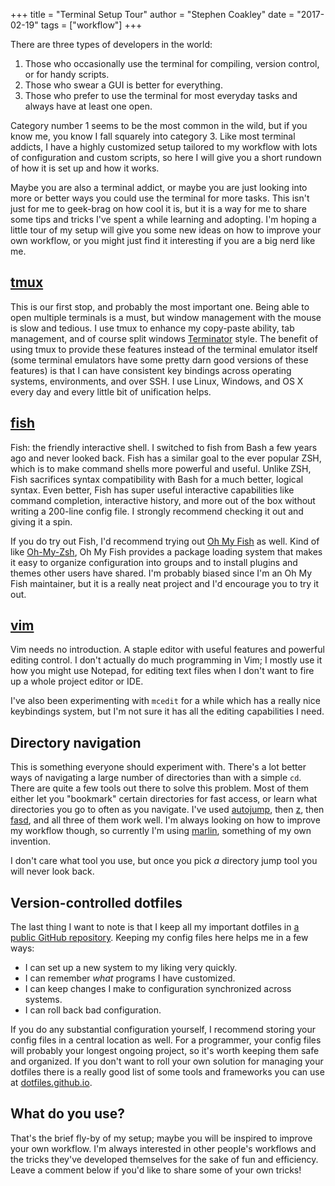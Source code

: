 +++
title = "Terminal Setup Tour"
author = "Stephen Coakley"
date = "2017-02-19"
tags = ["workflow"]
+++

There are three types of developers in the world:

1. Those who occasionally use the terminal for compiling, version control, or for handy scripts.
2. Those who swear a GUI is better for everything.
3. Those who prefer to use the terminal for most everyday tasks and always have at least one open.

Category number 1 seems to be the most common in the wild, but if you know me, you know I fall squarely into category 3. Like most terminal addicts, I have a highly customized setup tailored to my workflow with lots of configuration and custom scripts, so here I will give you a short rundown of how it is set up and how it works.

Maybe you are also a terminal addict, or maybe you are just looking into more or better ways you could use the terminal for more tasks. This isn't just for me to geek-brag on how cool it is, but it is a way for me to share some tips and tricks I've spent a while learning and adopting. I'm hoping a little tour of my setup will give you some new ideas on how to improve your own workflow, or you might just find it interesting if you are a big nerd like me.

## [tmux]

This is our first stop, and probably the most important one. Being able to open multiple terminals is a must, but window management with the mouse is slow and tedious. I use tmux to enhance my copy-paste ability, tab management, and of course split windows [Terminator] style. The benefit of using tmux to provide these features instead of the terminal emulator itself (some terminal emulators have some pretty darn good versions of these features) is that I can have consistent key bindings across operating systems, environments, and over SSH. I use Linux, Windows, and OS X every day and every little bit of unification helps.

## [fish]

Fish: the friendly interactive shell. I switched to fish from Bash a few years ago and never looked back. Fish has a similar goal to the ever popular ZSH, which is to make command shells more powerful and useful. Unlike ZSH, Fish sacrifices syntax compatibility with Bash for a much better, logical syntax. Even better, Fish has super useful interactive capabilities like command completion, interactive history, and more out of the box without writing a 200-line config file. I strongly recommend checking it out and giving it a spin.

If you do try out Fish, I'd recommend trying out [Oh My Fish] as well. Kind of like [Oh-My-Zsh], Oh My Fish provides a package loading system that makes it easy to organize configuration into groups and to install plugins and themes other users have shared. I'm probably biased since I'm an Oh My Fish maintainer, but it is a really neat project and I'd encourage you to try it out.

## [vim]

Vim needs no introduction. A staple editor with useful features and powerful editing control. I don't actually do much programming in Vim; I mostly use it how you might use Notepad, for editing text files when I don't want to fire up a whole project editor or IDE.

I've also been experimenting with `mcedit` for a while which has a really nice keybindings system, but I'm not sure it has all the editing capabilities I need.

## Directory navigation

This is something everyone should experiment with. There's a lot better ways of navigating a large number of directories than with a simple `cd`. There are quite a few tools out there to solve this problem. Most of them either let you "bookmark" certain directories for fast access, or learn what directories you go to often as you navigate. I've used [autojump], then [z], then [fasd], and all three of them work well. I'm always looking on how to improve my workflow though, so currently I'm using [marlin], something of my own invention.

I don't care what tool you use, but once you pick _a_ directory jump tool you will never look back.

## Version-controlled dotfiles

The last thing I want to note is that I keep all my important dotfiles in [a public GitHub repository](https://github.com/sagebind/dotfiles). Keeping my config files here helps me in a few ways:

- I can set up a new system to my liking very quickly.
- I can remember _what_ programs I have customized.
- I can keep changes I make to configuration synchronized across systems.
- I can roll back bad configuration.

If you do any substantial configuration yourself, I recommend storing your config files in a central location as well. For a programmer, your config files will probably your longest ongoing project, so it's worth keeping them safe and organized. If you don't want to roll your own solution for managing your dotfiles there is a really good list of some tools and frameworks you can use at [dotfiles.github.io](https://dotfiles.github.io).

## What do you use?

That's the brief fly-by of my setup; maybe you will be inspired to improve your own workflow. I'm always interested in other people's workflows and the tricks they've developed themselves for the sake of fun and efficiency. Leave a comment below if you'd like to share some of your own tricks!


[autojump]: https://github.com/wting/autojump
[fasd]: https://github.com/clvv/fasd
[fish]: http://fishshell.com
[marlin]: https://github.com/oh-my-fish/marlin
[oh My Fish]: https://github.com/oh-my-fish/oh-my-fish
[Oh-My-Zsh]: https://github.com/robbyrussell/oh-my-zsh
[Terminator]: https://gnometerminator.blogspot.com/p/introduction.html
[tmux]: https://tmux.github.io
[vim]: http://www.vim.org
[z]: https://github.com/rupa/z
